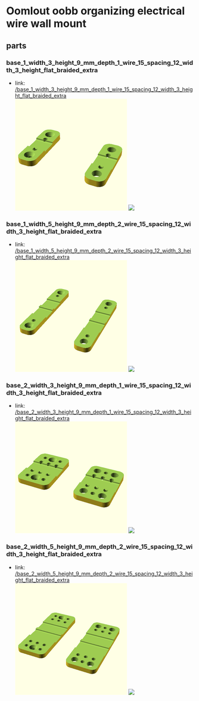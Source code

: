 # Oomlout oobb organizing electrical wire wall mount


## parts

### base_1_width_3_height_9_mm_depth_1_wire_15_spacing_12_width_3_height_flat_braided_extra
* link: [/base_1_width_3_height_9_mm_depth_1_wire_15_spacing_12_width_3_height_flat_braided_extra](base_1_width_3_height_9_mm_depth_1_wire_15_spacing_12_width_3_height_flat_braided_extra)  
![](base_1_width_3_height_9_mm_depth_1_wire_15_spacing_12_width_3_height_flat_braided_extra/3dpr_300.png)  ![](base_1_width_3_height_9_mm_depth_1_wire_15_spacing_12_width_3_height_flat_braided_extra/image_300.jpg)
 

### base_1_width_5_height_9_mm_depth_2_wire_15_spacing_12_width_3_height_flat_braided_extra
* link: [/base_1_width_5_height_9_mm_depth_2_wire_15_spacing_12_width_3_height_flat_braided_extra](base_1_width_5_height_9_mm_depth_2_wire_15_spacing_12_width_3_height_flat_braided_extra)  
![](base_1_width_5_height_9_mm_depth_2_wire_15_spacing_12_width_3_height_flat_braided_extra/3dpr_300.png)  ![](base_1_width_5_height_9_mm_depth_2_wire_15_spacing_12_width_3_height_flat_braided_extra/image_300.jpg)
 

### base_2_width_3_height_9_mm_depth_1_wire_15_spacing_12_width_3_height_flat_braided_extra
* link: [/base_2_width_3_height_9_mm_depth_1_wire_15_spacing_12_width_3_height_flat_braided_extra](base_2_width_3_height_9_mm_depth_1_wire_15_spacing_12_width_3_height_flat_braided_extra)  
![](base_2_width_3_height_9_mm_depth_1_wire_15_spacing_12_width_3_height_flat_braided_extra/3dpr_300.png)  ![](base_2_width_3_height_9_mm_depth_1_wire_15_spacing_12_width_3_height_flat_braided_extra/image_300.jpg)
 

### base_2_width_5_height_9_mm_depth_2_wire_15_spacing_12_width_3_height_flat_braided_extra
* link: [/base_2_width_5_height_9_mm_depth_2_wire_15_spacing_12_width_3_height_flat_braided_extra](base_2_width_5_height_9_mm_depth_2_wire_15_spacing_12_width_3_height_flat_braided_extra)  
![](base_2_width_5_height_9_mm_depth_2_wire_15_spacing_12_width_3_height_flat_braided_extra/3dpr_300.png)  ![](base_2_width_5_height_9_mm_depth_2_wire_15_spacing_12_width_3_height_flat_braided_extra/image_300.jpg)
 
